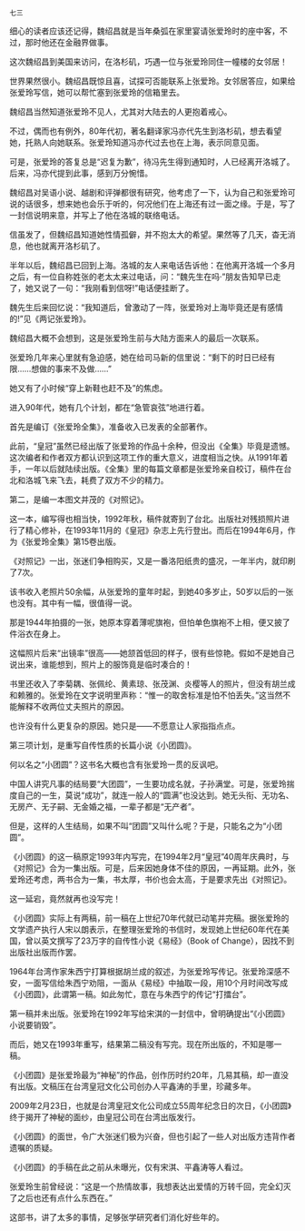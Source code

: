     七三 

   细心的读者应该还记得，魏绍昌就是当年桑弧在家里宴请张爱玲时的座中客，不过，那时他还在金融界做事。

   这次魏绍昌到美国来访问，在洛杉矶，巧遇一位与张爱玲同住一幢楼的女邻居！

   世界果然很小。魏绍昌既惊且喜，试探可否能联系上张爱玲。女邻居答应，如果给张爱玲写信，她可以帮忙塞到张爱玲的信箱里去。

   魏绍昌当然知道张爱玲不见人，尤其对大陆去的人更抱着戒心。

   不过，偶而也有例外，80年代初，著名翻译家冯亦代先生到洛杉矶，想去看望她，托熟人向她联系。张爱玲知道冯亦代过去也在上海，表示同意见面。

   可是，张爱玲的答复总是“迟复为歉”，待冯先生得到通知时，人已经离开洛城了。后来，冯亦代提到此事，感到万分惋惜。

   魏绍昌对吴语小说、越剧和评弹都很有研究，他考虑了一下，认为自己和张爱玲可说的话很多，想来她也会乐于听的，何况他们在上海还有过一面之缘。于是，写了一封信说明来意，并写上了他在洛城的联络电话。

   信虽发了，但魏绍昌知道她性情孤僻，并不抱太大的希望。果然等了几天，杳无消息，他也就离开洛杉矶了。

   半年以后，魏绍昌已回到上海。洛城的友人来电话告诉他：在他离开洛城一个多月之后，有一位自称姓张的老太太来过电话，问：“魏先生在吗·”朋友告知早已走了，她又说了一句：“我刚看到信呀!”电话便挂断了。

   魏先生后来回忆说：“我知道后，曾激动了一阵，张爱玲对上海毕竟还是有感情的!”见《两记张爱玲》。

   魏绍昌大概不会想到，这是张爱玲生前与大陆方面来人的最后一次联系。

   张爱玲几年来心里就有急迫感，她在给司马新的信里说：“剩下的时日已经有限……想做的事来不及做……”

   她又有了小时候“穿上新鞋也赶不及”的焦虑。

   进入90年代，她有几个计划，都在“急管哀弦”地进行着。

   首先是编订《张爱玲全集》，准备收入已发表的全部著作。

   此前，“皇冠”虽然已经出版了张爱玲的作品十余种，但没出《全集》毕竟是遗憾。这次编者和作者双方都认识到这项工作的重大意义，进度相当之快。从1991年着手，一年以后就陆续出版。《全集》里的每篇文章都是张爱玲亲自校订，稿件在台北和洛城飞来飞去，耗费了双方不少的精力。

   第二，是编一本图文并茂的《对照记》。

   这一本，编写得也相当快，1992年秋，稿件就寄到了台北。出版社对残损照片进行了精心修补，在1993年11月的《皇冠》杂志上先行登出。而后在1994年6月，作为《张爱玲全集》第15卷出版。

   《对照记》一出，张迷们争相购买，又是一番洛阳纸贵的盛况，一年半内，就印刷了7次。

   该书收入老照片50余幅，从张爱玲的童年时起，到她40多岁止，50岁以后的一张也没有。其中有一幅，很值得一说。

   那是1944年拍摄的一张，她原本穿着薄呢旗袍，但怕单色旗袍不上相，便又披了件浴衣在身上。

   这幅照片后来“出镜率”很高——她颔首低回的样子，很有些惊艳。假如不是她自己说出来，谁能想到，照片上的服饰竟是临时凑合的！

   书里还收入了李菊耦、张佩纶、黄素琼、张茂渊、炎樱等人的照片，但没有胡兰成和赖雅的。张爱玲在文字说明里声称：“惟一的取舍标准是怕不怕丢失。”这当然不能解释不收两位丈夫照片的原因。

   也许没有什么更复杂的原因。她只是——不愿意让人家指指点点。

   第三项计划，是重写自传性质的长篇小说《小团圆》。

   何以名之“小团圆”？这书名大概也含有张爱玲一贯的反讽吧。

   中国人讲究凡事的结局要“大团圆”，一生要功成名就，子孙满堂。可是，张爱玲揣度自己的一生，莫说“成功”，就连一般人的“圆满”也没达到。她无头衔、无功名、无房产、无子嗣、无金婚之福，一辈子都是“无产者”。

   但是，这样的人生结局，如果不叫“团圆”又叫什么呢？于是，只能名之为“小团圆”。

   《小团圆》的这一稿原定1993年内写完，在1994年2月“皇冠”40周年庆典时，与《对照记》合为一集出版。可是，后来因她身体不佳的原因，一再延期。此外，张爱玲还考虑，两书合为一集，书太厚，书价也会太高，于是要求先出《对照记》。

   这一延宕，竟然就再也没写完！

   《小团圆》实际上有两稿，前一稿在上世纪70年代就已动笔并完稿。据张爱玲的文学遗产执行人宋以朗表示，在整理张爱玲的书信时，发现她上世纪60年代在美国，曾以英文撰写了23万字的自传性小说《易经》（Book of Change），因找不到出版社出版而作罢。

   1964年台湾作家朱西宁打算根据胡兰成的叙述，为张爱玲写传记。张爱玲深感不安，一面写信给朱西宁劝阻，一面从《易经》中抽取一段，用10个月时间改写成《小团圆》，此谓第一稿。如此匆忙，意在与朱西宁的传记“打擂台”。

   第一稿并未出版。张爱玲在1992年写给宋淇的一封信中，曾明确提出“《小团圆》小说要销毁”。

   而后，她又在1993年重写，结果第二稿没有写完。现在所出版的，不知是哪一稿。

   《小团圆》是张爱玲最为“神秘”的作品，创作历时约20年，几易其稿，却一直没有出版。文稿压在台湾皇冠文化公司创办人平鑫涛的手里，珍藏多年。

   2009年2月23日，也就是台湾皇冠文化公司成立55周年纪念日的次日，《小团圆》终于揭开了神秘的面纱，由皇冠公司在台湾出版发行。

   《小团圆》的面世，令广大张迷们极为兴奋，但也引起了一些人对出版方违背作者遗嘱的质疑。

   《小团圆》的手稿在此之前从未曝光，仅有宋淇、平鑫涛等人看过。

   张爱玲生前曾经说：“这是一个热情故事，我想表达出爱情的万转千回，完全幻灭了之后也还有点什么东西在。”

   这部书，讲了太多的事情，足够张学研究者们消化好些年的。

